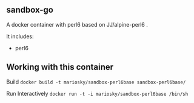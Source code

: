 ## sandbox-go

A docker container with perl6 based on JJ/alpine-perl6 .

It includes:

* perl6


## Working with this container

Build
`docker build -t mariosky/sandbox-perl6base sandbox-perl6base/`

Run Interactively
`docker run -t -i mariosky/sandbox-perl6base /bin/sh`
